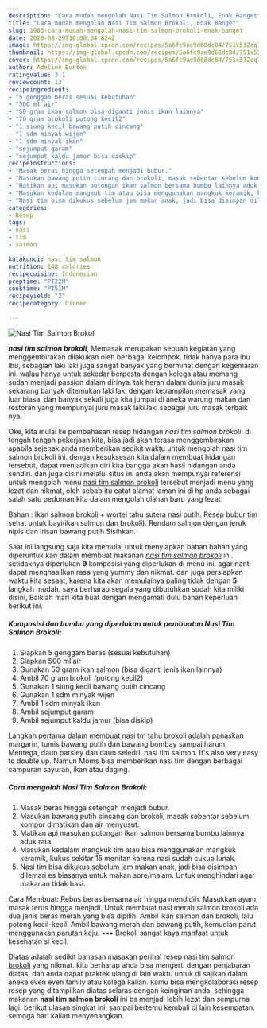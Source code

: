 ```yaml
---
description: "Cara mudah mengolah Nasi Tim Salmon Brokoli, Enak Banget"
title: "Cara mudah mengolah Nasi Tim Salmon Brokoli, Enak Banget"
slug: 1983-cara-mudah-mengolah-nasi-tim-salmon-brokoli-enak-banget
date: 2020-08-29T10:00:34.824Z
image: https://img-global.cpcdn.com/recipes/5a6fc9ae9d68dc84/751x532cq70/nasi-tim-salmon-brokoli-foto-resep-utama.jpg
thumbnail: https://img-global.cpcdn.com/recipes/5a6fc9ae9d68dc84/751x532cq70/nasi-tim-salmon-brokoli-foto-resep-utama.jpg
cover: https://img-global.cpcdn.com/recipes/5a6fc9ae9d68dc84/751x532cq70/nasi-tim-salmon-brokoli-foto-resep-utama.jpg
author: Adeline Burton
ratingvalue: 3.1
reviewcount: 13
recipeingredient:
- "5 genggam beras sesuai kebutuhan"
- "500 ml air"
- "50 gram ikan salmon bisa diganti jenis ikan lainnya"
- "70 gram brokoli potong kecil2"
- "1 siung kecil bawang putih cincang"
- "1 sdm minyak wijen"
- "1 sdm minyak ikan"
- "sejumput garam"
- "sejumput kaldu jamur bisa diskip"
recipeinstructions:
- "Masak beras hingga setengah menjadi bubur."
- "Masukan bawang putih cincang dan brokoli, masak sebentar sebelum kompor dimatikan dan air menyusut."
- "Matikan api masukan potongan ikan salmon bersama bumbu lainnya aduk rata."
- "Masukan kedalam mangkuk tim atau bisa menggunakan mangkuk keramik, kukus sekitar 15 menitan karena nasi sudah cukup lunak."
- "Nasi tim bisa dikukus sebelum jam makan anak, jadi bisa disimpan dilemari es biasanya untuk makan sore/malam. Untuk menghindari agar makanan tidak basi."
categories:
- Resep
tags:
- nasi
- tim
- salmon

katakunci: nasi tim salmon 
nutrition: 148 calories
recipecuisine: Indonesian
preptime: "PT22M"
cooktime: "PT51M"
recipeyield: "2"
recipecategory: Dinner

---
```



![Nasi Tim Salmon Brokoli](https://img-global.cpcdn.com/recipes/5a6fc9ae9d68dc84/751x532cq70/nasi-tim-salmon-brokoli-foto-resep-utama.jpg)

<b><i>nasi tim salmon brokoli</i></b>, Memasak merupakan sebuah kegiatan yang menggembirakan dilakukan oleh berbagai kelompok. tidak hanya para ibu ibu, sebagian laki laki juga sangat banyak yang berminat dengan kegemaran ini. walau hanya untuk sekedar berpesta dengan kolega atau memang sudah menjadi passion dalam dirinya. tak heran dalam dunia juru masak sekarang banyak ditemukan laki laki dengan ketrampilan memasak yang luar biasa, dan banyak sekali juga kita jumpai di aneka warung makan dan restoran yang mempunyai juru masak laki laki sebagai juru masak terbaik nya.

Oke, kita mulai ke pembahasan resep hidangan <i>nasi tim salmon brokoli</i>. di tengah tengah pekerjaan kita, bisa jadi akan terasa menggembirakan apabila sejenak anda memberikan sedikit waktu untuk mengolah nasi tim salmon brokoli ini. dengan kesuksesan kita dalam membuat hidangan tersebut, dapat menjadikan diri kita bangga akan hasil hidangan anda sendiri. dan juga disini melalui situs ini anda akan mempunyai referensi untuk mengolah menu <u>nasi tim salmon brokoli</u> tersebut menjadi menu yang lezat dan nikmat, oleh sebab itu catat alamat laman ini di hp anda sebagai salah satu pedoman kita dalam mengolah olahan baru yang lezat.

Bahan : Ikan salmon brokoli + wortel tahu sutera nasi putih. Resep bubur tim sehat untuk bayi(ikan salmon dan brokoli). Rendam salmon dengan jeruk nipis dan irisan bawang putih Sisihkan.


Saat ini langsung saja kita memulai untuk menyiapkan bahan bahan yang diperuntuk kan dalam membuat makanan <u><i>nasi tim salmon brokoli</i></u> ini. setidaknya diperlukan <b>9</b> komposisi yang diperlukan di menu ini. agar nanti dapat menghasilkan rasa yang yummy dan nikmat. dan juga persiapkan waktu kita sesaat, karena kita akan memulainya paling tidak dengan <b>5</b> langkah mudah. saya berharap segala yang dibutuhkan sudah kita miliki disini, Baiklah mari kita buat dengan mengamati dulu bahan keperluan berikut ini.

<!--inarticleads1-->

##### Komposisi dan bumbu yang diperlukan untuk pembuatan Nasi Tim Salmon Brokoli:

1. Siapkan 5 genggam beras (sesuai kebutuhan)
1. Siapkan 500 ml air
1. Gunakan 50 gram ikan salmon (bisa diganti jenis ikan lainnya)
1. Ambil 70 gram brokoli (potong kecil2)
1. Gunakan 1 siung kecil bawang putih cincang
1. Gunakan 1 sdm minyak wijen
1. Ambil 1 sdm minyak ikan
1. Ambil sejumput garam
1. Ambil sejumput kaldu jamur (bisa diskip)


Langkah pertama dalam membuat nasi tm tahu brokoli adalah panaskan margarin, tumis bawang putih dan bawang bombay sampai harum. Mentega, daun parsley dan daun seledri. nasi tim salmon. It&#39;s also very easy to double up. Namun Moms bisa memberikan nasi tim dengan berbagai campuran sayuran, ikan atau daging. 

<!--inarticleads2-->

##### Cara mengolah Nasi Tim Salmon Brokoli:

1. Masak beras hingga setengah menjadi bubur.
1. Masukan bawang putih cincang dan brokoli, masak sebentar sebelum kompor dimatikan dan air menyusut.
1. Matikan api masukan potongan ikan salmon bersama bumbu lainnya aduk rata.
1. Masukan kedalam mangkuk tim atau bisa menggunakan mangkuk keramik, kukus sekitar 15 menitan karena nasi sudah cukup lunak.
1. Nasi tim bisa dikukus sebelum jam makan anak, jadi bisa disimpan dilemari es biasanya untuk makan sore/malam. Untuk menghindari agar makanan tidak basi.


Cara Membuat: Rebus beras bersama air hingga mendidih. Masukkan ayam, masak terus hingga menjadi. Untuk membuat nasi merah salmon brokoli ada dua jenis beras merah yang bisa dipilih. Ambil ikan salmon dan brokoli, lalu potong kecil-kecil. Ambil bawang merah dan bawang putih, kemudian parut menggunakan parutan keju. ••• Brokoli sangat kaya manfaat untuk kesehatan si kecil. 

Diatas adalah sedikit bahasan masakan perihal resep <u>nasi tim salmon brokoli</u> yang nikmat. kita berharap anda bisa mengerti dengan penjabaran diatas, dan anda dapat praktek ulang di lain waktu untuk di sajikan dalam aneka even even family atau kolega kalian. kamu bisa mengkolaborasi resep resep yang ditampilkan diatas selaras dengan keinginan anda, sehingga makanan <b>nasi tim salmon brokoli</b> ini bs menjadi lebih lezat dan sempurna lagi. berikut ulasan singkat ini, sampai bertemu kembali di lain kesempatan. semoga hari kalian menyenangkan.
